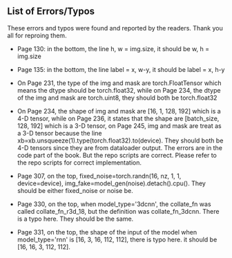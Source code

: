 ## List of Errors/Typos

These errors and typos were found and reported by the readers. Thank you all for reproing them.



- Page 130: in the bottom, the line h, w = img.size, it should be w, h = img.size 

- Page 135: in the bottom, the line label = x, w-y, it should be label = x, h-y 

- On Page 231, the type of the img and mask are torch.FloatTensor which means the dtype should be torch.float32, while on Page 234, 
the dtype of the img and mask are torch.uint8, they should both be torch.float32

- On Page 234, the shape of img and mask are [16, 1, 128, 192] which is a 4-D tensor, 
while on Page 236, it states that the shape are [batch_size, 128, 192] which is a 3-D tensor, 
on Page 245, img and mask are treat as a 3-D tensor because the line xb=xb.unsqueeze(1).type(torch.float32).to(device).
They should both be 4-D tensors since they are from dataloader output. The errors are in the code part of the book. But the repo scripts are correct.
Please refer to the repo scripts for correct implementation.

- Page 307, on the top, fixed_noise=torch.randn(16, nz, 1, 1, device=device), img_fake=model_gen(noise).detach().cpu(). 
They should be either fixed_noise or noise be.

- Page 330, on the top, when model_type='3dcnn', the collate_fn was called collate_fn_r3d_18, but the definition was collate_fn_3dcnn. There is a typo here.
They should be the same. 

- Page 331, on the top, the shape of the input of the model when model_type='rnn' is [16, 3, 16, 112, 112], there is typo here.
it should be [16, 16, 3, 112, 112].

